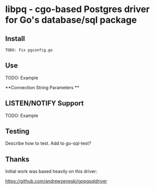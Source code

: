 # libpq - cgo-based Postgres driver for Go's database/sql package

## Install

	TODO: Fix pgconfig.go

## Use

TODO: Example

**Connection String Parameters **

## LISTEN/NOTIFY Support

TODO: Example

## Testing

Describe how to test.
Add to go-sql-test?

## Thanks

Initial work was based heavily on this driver:

https://github.com/andrewzeneski/gopgsqldriver
